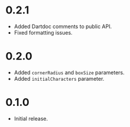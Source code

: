 # 0.2.1

* Added Dartdoc comments to public API.
* Fixed formatting issues.

# 0.2.0

* Added `cornerRadius` and `boxSize` parameters.
* Added `initialCharacters` parameter.

# 0.1.0

* Initial release.
